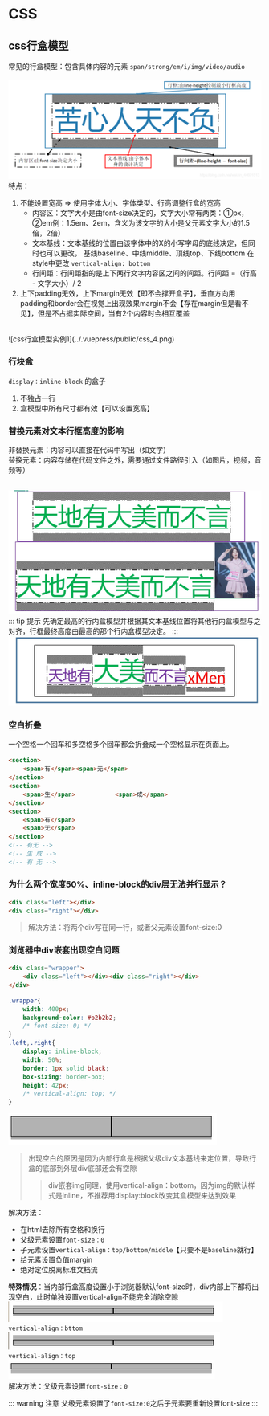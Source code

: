 # CSS
## css行盒模型
常见的行盒模型：包含具体内容的元素 `span/strong/em/i/img/video/audio`  <br><br>
![css行盒模型](../.vuepress/public/css_3.png)
特点：  
1. 不能设置宽高  =>  使用字体大小、字体类型、行高调整行盒的宽高
   * 内容区：文字大小是由font-size决定的，文字大小常有两类：①px，②em例：1.5em、2em，含义为该文字的大小是父元素文字大小的1.5倍，2倍）
   * 文本基线：文本基线的位置由该字体中的X的小写字母的底线决定，但同时也可以更改， 基线baseline、中线middle、顶线top、下线bottom 在style中更改 `vertical-align: bottom`
   * 行间距：行间距指的是上下两行文字内容区之间的间距。行间距 =（行高 - 文字大小）/ 2  
2. 上下padding无效，上下margin无效【即不会撑开盒子】，垂直方向用padding和border会在视觉上出现效果margin不会【存在margin但是看不见】，但是不占据实际空间，当有2个内容时会相互覆盖  
<br>
![css行盒模型实例1](../.vuepress/public/css_4.png)  

### 行块盒
`display：inline-block` 的盒子  
1. 不独占一行
2. 盒模型中所有尺寸都有效【可以设置宽高<!--  -->】  

### 替换元素对文本行框高度的影响
非替换元素：内容可以直接在代码中写出（如文字）  
替换元素：内容存储在代码文件之外，需要通过文件路径引入（如图片，视频，音频等）  
<br>

![替换元素对文本行框高度的影响](../.vuepress/public/css_9.png)  
::: tip 提示
先确定最高的行内盒模型并根据其文本基线位置将其他行内盒模型与之对齐，行框最终高度由最高的那个行内盒模型决定。
:::
![替换元素对文本行框高度的影响1](../.vuepress/public/css_10.png)    

### 空白折叠
一个空格一个回车和多空格多个回车都会折叠成一个空格显示在页面上。
``` html
<section>        
	<span>有</span><span>无</span>    
</section>    
<section>        
	<span>生</span>           <span>成</span>    
</section>    
<section>        
	<span>有</span>        
	<span>无</span>    
</section>
<!-- 有无 -->
<!-- 生 成 -->
<!-- 有 无 -->
```

### 为什么两个宽度50%、inline-block的div层无法并行显示？
``` html
<div class="left"></div>
<div class="right"></div>
```
>解决方法：将两个div写在同一行，或者父元素设置font-size:0

### 浏览器中div嵌套出现空白问题  
``` html
<div class="wrapper">
    <div class="left"></div><div class="right"></div>
</div>
```
``` css
.wrapper{
    width: 400px;
    background-color: #b2b2b2;
    /* font-size: 0; */
}
.left,.right{
    display: inline-block;
    width: 50%;
    border: 1px solid black;
    box-sizing: border-box;
    height: 42px;
    /* vertical-align: top; */
}
```
![css行盒模型实例2](../.vuepress/public/css_6.png)  
>出现空白的原因是因为内部行盒是根据父级div文本基线来定位置，导致行盒的底部到外层div底部还会有空隙  
>>div嵌套img同理，使用vertical-align：bottom，因为img的默认样式是inline，不推荐用display:block改变其盒模型来达到效果

解决方法：  
* 在html去除所有空格和换行
* 父级元素设置`font-size：0`
* 子元素设置`vertical-align：top/bottom/middle`【只要不是`baseline`就行】
* 给元素设置负值margin
* 绝对定位脱离标准文档流  

<b>特殊情况</b>：当内部行盒高度设置小于浏览器默认font-size时，div内部上下都将出现空白，此时单独设置vertical-align不能完全消除空隙  
![css行盒模型实例2](../.vuepress/public/css_5.png)  
`vertical-align：bttom`  
![css行盒模型实例2](../.vuepress/public/css_7.png)  
`vertical-align：top`  
![css行盒模型实例2](../.vuepress/public/css_8.png)  
解决方法：父级元素设置`font-size：0`

::: warning 注意
父级元素设置了`font-size:0`之后子元素要重新设置font-size
:::
